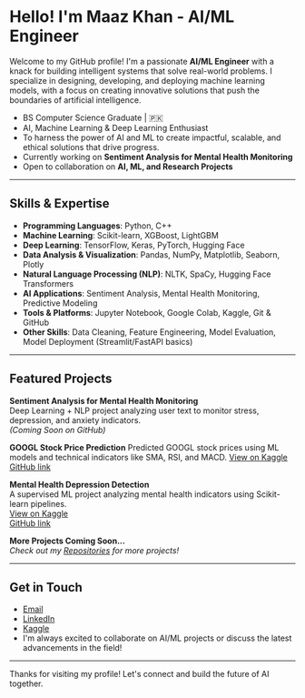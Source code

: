 # Hello! I'm Maaz Khan - AI/ML Engineer  

Welcome to my GitHub profile! I'm a passionate **AI/ML Engineer** with a knack for building intelligent systems that solve real-world problems. I specialize in designing, developing, and deploying machine learning models, with a focus on creating innovative solutions that push the boundaries of artificial intelligence.

- BS Computer Science Graduate | 🇵🇰  
- AI, Machine Learning & Deep Learning Enthusiast  
- To harness the power of AI and ML to create impactful, scalable, and ethical solutions that drive progress. 
- Currently working on **Sentiment Analysis for Mental Health Monitoring**   
- Open to collaboration on **AI, ML, and Research Projects**
 
---

## Skills & Expertise  

- **Programming Languages**: Python, C++
- **Machine Learning**: Scikit-learn, XGBoost, LightGBM  
- **Deep Learning**: TensorFlow, Keras, PyTorch, Hugging Face
- **Data Analysis & Visualization**: Pandas, NumPy, Matplotlib, Seaborn, Plotly  
- **Natural Language Processing (NLP)**: NLTK, SpaCy, Hugging Face Transformers  
- **AI Applications**: Sentiment Analysis, Mental Health Monitoring, Predictive Modeling  
- **Tools & Platforms**: Jupyter Notebook, Google Colab, Kaggle, Git & GitHub  
- **Other Skills**: Data Cleaning, Feature Engineering, Model Evaluation, Model Deployment (Streamlit/FastAPI basics)

---

## Featured Projects  

 **Sentiment Analysis for Mental Health Monitoring**  
  Deep Learning + NLP project analyzing user text to monitor stress, depression, and anxiety indicators.  
  *(Coming Soon on GitHub)*  

 **GOOGL Stock Price Prediction**
  Predicted GOOGL stock prices using ML models and technical indicators like SMA, RSI, and MACD.
  [View on Kaggle](https://www.kaggle.com/code/maazkhan636/googl-stock-price-prediction-in-ml/notebook)
  [GitHub link](https://github.com/maazkhan-ai/googl-stock-price-prediction)

  **Mental Health Depression Detection**  
  A supervised ML project analyzing mental health indicators using Scikit-learn pipelines.  
  [View on Kaggle](https://www.kaggle.com/code/maazkhan636/mental-health-depression-detection-using-ml/notebook)  
  [GitHub link](https://github.com/maazkhan-ai/mental-health-depression-detection)

 **More Projects Coming Soon...**  
  *Check out my [Repositories](https://github.com/maazkhan-ai?tab=repositories) for more projects!*

---

## Get in Touch
-  [Email](mailto:maazkhan.9ai@gmail.com)
-  [LinkedIn](https://www.linkedin.com/in/maazkhan.ai)  
-  [Kaggle](https://www.kaggle.com/maazkhan636)  
-  I'm always excited to collaborate on AI/ML projects or discuss the latest advancements in the field!

---

Thanks for visiting my profile! Let's connect and build the future of AI together.
